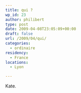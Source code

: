 ```yaml
---
title: qui ?
wp_id: 23
author: philibert
type: post
date: 2009-04-08T23:05:09+00:00
draft: false
url: /2009/04/qui/
categories:
  - ordinaire
residency:
  - France
locations:
  - Lyon

---
```

Kate.